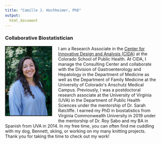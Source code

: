 ```yaml
---
title: "Camille J. Hochheimer, PhD"
output:
  html_document
---
```


### Collaborative Biostatistician

<img src="./files/CJH_headshot.jpg" style="width:30%; border:2px solid; margin-right:20px; margin-bottom:20px" align="left">

I am a Research Associate in the [Center for Innovative Design and Analysis (CIDA)](https://coloradosph.cuanschutz.edu/research-and-practice/centers-programs/cida) at the Colorado School of Public Health. At CIDA, I manage the Consulting Center and collaborate with the Division of Gastroenterology and Hepatology in the Department of Medicine as well as the Department of Family Medicine at the University of Colorado's Anschutz Medical Campus. Previously, I was a postdoctoral research associate at the University of Virginia (UVA) in the Department of Public Health Sciences under the mentorship of Dr. Sarah Ratcliffe. I earned my PhD in biostatistics from Virginia Commonwealth University in 2019 under the mentorship of Dr. Roy Sabo and my BA in Spanish from UVA in 2014. In my free time, you can often find me cuddling with my dog, Bennett, skiing, or working on my many knitting projects. Thank you for taking the time to check out my work!
